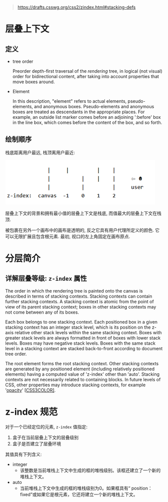 > https://drafts.csswg.org/css2/zindex.html#stacking-defs

# 层叠上下文

## 定义

- tree order

  Preorder depth-first traversal of the *rendering* tree, in logical (not visual) order for bidirectional content, after taking into account properties that move boxes around.

- Element

  In this description, "element" refers to actual elements, pseudo-elements, and anonymous boxes. Pseudo-elements and anonymous boxes are treated as descendants in the appropriate places. For example, an outside list marker comes before an adjoining ':before' box in the line box, which comes before the content of the box, and so forth.

## 绘制顺序

栈底距离用户最远, 栈顶离用户最近:

![image-20200531011328782](./assets\image-20200531011328782.png)

层叠上下文的背景和拥有最小值的层叠上下文是栈底, 而值最大的层叠上下文在栈顶.

被包裹在另外一个画布中的画布是透明的, 反之它具有用户代理所定义的颜色. 它可以无限扩展且包含根元素. 最初, 视口的左上角固定在画布原点.

# 分层简介

## 详解层叠等级: `z-index` 属性

The order in which the rendering tree is painted onto the canvas is  described in terms of stacking contexts. Stacking contexts can  contain further stacking contexts. A stacking context is atomic from  the point of view of its parent stacking context; boxes in other  stacking contexts may not come between any of its boxes.

Each box belongs to one stacking context. Each positioned box in a given stacking context has an integer stack level, which is its position on the z-axis relative other stack levels within the same stacking context. Boxes with greater stack levels are always formatted in front of boxes with lower stack levels.  Boxes may have negative stack levels.  Boxes with the same stack level in a stacking context are stacked back-to-front according to document tree order.

The root element forms the root stacking context. Other stacking  contexts are generated by any positioned element (including  relatively positioned elements) having a computed value of 'z-index'  other than 'auto'. Stacking contexts are not necessarily related to  containing blocks. In future levels of CSS, other properties may  introduce stacking contexts, for example '[opacity](http://www.w3.org/TR/css3-color/#transparency)' [[CSS3COLOR\]](https://www.w3.org/TR/CSS22/refs.html#ref-CSS3COLOR).

# z-index 规范

对于一个已经定位的元素, `z-index` 值指定:

1. 盒子在当前层叠上下文的层叠级别
2. 盒子是否建立了层叠环境

其值具有下列含义:

- integer
  - 该整数是当前堆栈上下文中生成的框的堆栈级别。该框还建立了一个新的堆栈上下文。
- auto
  - 当前堆栈上下文中生成的框的堆栈级别为0。如果框具有“ position：fixed”或如果它是根元素，它还将建立一个新的堆栈上下文。